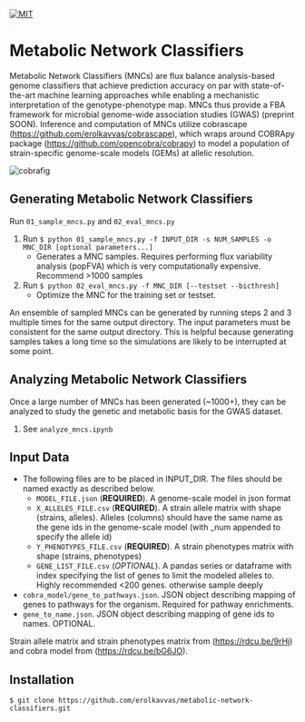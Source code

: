 [![MIT](https://img.shields.io/pypi/l/Escher.svg)](https://github.com/erolkavvas/escher/blob/master/LICENSE)

# Metabolic Network Classifiers

Metabolic Network Classifiers (MNCs) are flux balance analysis-based genome classifiers that achieve prediction accuracy on par with state-of-the-art machine learning approaches while enabling a mechanistic interpretation of the genotype-phenotype map. MNCs thus provide a FBA framework for microbial genome-wide association studies (GWAS) (preprint SOON). Inference and computation of MNCs utilize cobrascape (https://github.com/erolkavvas/cobrascape), which wraps around COBRApy package (https://github.com/opencobra/cobrapy) to model a population of strain-specific genome-scale models (GEMs) at allelic resolution.

![cobrafig](/MNC\_overview.png?raw=true)

## Generating Metabolic Network Classifiers
Run `01_sample_mncs.py` and `02_eval_mncs.py`
1. Run `$ python 01_sample_mncs.py -f INPUT_DIR -s NUM_SAMPLES -o MNC_DIR [optional parameters...]`
	- Generates a MNC samples. Requires performing flux variability analysis (popFVA) which is very computationally expensive. Recommend >1000 samples
2. Run `$ python 02_eval_mncs.py -f MNC_DIR [--testset --bicthresh]`
	- Optimize the MNC for the training set or testset.

An ensemble of sampled MNCs can be generated by running steps 2 and 3 multiple times for the same output directory. The input parameters must be consistent for the same output directory. This is helpful because generating samples takes a long time so the simulations are likely to be interrupted at some point.

## Analyzing Metabolic Network Classifiers
Once a large number of MNCs has been generated (~1000+), they can be analyzed to study the genetic and metabolic basis for the GWAS dataset.
1. See `analyze_mncs.ipynb`

## Input Data
- The following files are to be placed in INPUT_DIR. The files should be named exactly as described below.
    - `MODEL_FILE.json` (**REQUIRED**). A genome-scale model in json format
    - `X_ALLELES_FILE.csv` (**REQUIRED**). A strain allele matrix with shape (strains, alleles). Alleles (columns) should have the same name as the gene ids in the genome-scale model (with \_num appended to specify the allele id) 
    - `Y_PHENOTYPES_FILE.csv` (**REQUIRED**). A strain phenotypes matrix with shape (strains, phenotypes)
    - `GENE_LIST_FILE.csv` (_OPTIONAL_). A pandas series or dataframe with index specifying the list of genes to limit the modeled alleles to. Highly recommended <200 genes. otherwise sample deeply  
-  `cobra_model/gene_to_pathways.json`. JSON object describing mapping of genes to pathways for the organism. Required for pathway enrichments.
- `gene_to_name.json`. JSON object describing mapping of gene ids to names. OPTIONAL.

Strain allele matrix and strain phenotypes matrix from (https://rdcu.be/9rHj) and cobra model from (https://rdcu.be/bG6JO).

## Installation
	$ git clone https://github.com/erolkavvas/metabolic-network-classifiers.git


